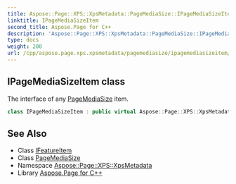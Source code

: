 ```yaml
---
title: Aspose::Page::XPS::XpsMetadata::PageMediaSize::IPageMediaSizeItem class
linktitle: IPageMediaSizeItem
second_title: Aspose.Page for C++
description: 'Aspose::Page::XPS::XpsMetadata::PageMediaSize::IPageMediaSizeItem class. The interface of any PageMediaSize item in C++.'
type: docs
weight: 200
url: /cpp/aspose.page.xps.xpsmetadata/pagemediasize/ipagemediasizeitem/
---
```

## IPageMediaSizeItem class


The interface of any [PageMediaSize](../) item.

```cpp
class IPageMediaSizeItem : public virtual Aspose::Page::XPS::XpsMetadata::IFeatureItem
```

## See Also

* Class [IFeatureItem](../../ifeatureitem/)
* Class [PageMediaSize](../)
* Namespace [Aspose::Page::XPS::XpsMetadata](../../)
* Library [Aspose.Page for C++](../../../)

